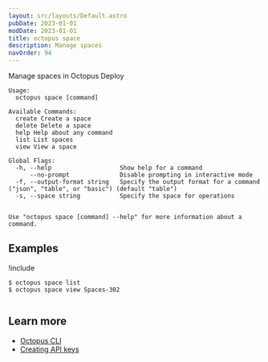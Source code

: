 ```yaml
---
layout: src/layouts/Default.astro
pubDate: 2023-01-01
modDate: 2023-01-01
title: octopus space
description: Manage spaces
navOrder: 94
---
```


Manage spaces in Octopus Deploy


```
Usage:
  octopus space [command]

Available Commands:
  create Create a space
  delete Delete a space
  help Help about any command
  list List spaces
  view View a space

Global Flags:
  -h, --help                   Show help for a command
      --no-prompt              Disable prompting in interactive mode
  -f, --output-format string   Specify the output format for a command ("json", "table", or "basic") (default "table")
  -s, --space string           Specify the space for operations


Use "octopus space [command] --help" for more information about a command.
```

## Examples

!include <samples-instance>


```
$ octopus space list
$ octopus space view Spaces-302


```

## Learn more

- [Octopus CLI](/docs/octopus-rest-api/cli)
- [Creating API keys](/docs/octopus-rest-api/how-to-create-an-api-key)